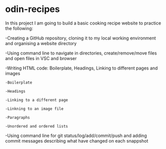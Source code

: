 # odin-recipes
In this project I am going to build a basic cooking recipe website to practice the following:

-Creating a GitHub repository, cloning it to my local working environment and organising a website directory

-Using command line to navigate in directories, create/remove/move files and open files in VSC and browser

-Writing HTML code: Boilerplate, Headings, Linking to different pages and images

    -Boilerplate

    -Headings

    -Linking to a different page

    -Linkning to an image file

    -Paragraphs

    -Unordered and ordered lists
    
-Using command line for git status/log/add/commit/push and adding commit messages describing what have changed on each snappshot